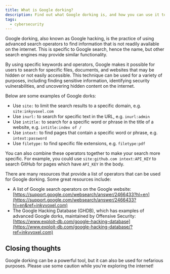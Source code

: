 ```yaml
---
title: What is Google dorking?
description: Find out what Google dorking is, and how you can use it to find hidden content on the internet.
tags:
  - cybersecurity
---
```


Google dorking, also known as Google hacking, is the practice of using advanced search operators to find information that is not readily available on the internet. This is specific to Google search, hence the name, but other search engines may provide similar functionality.

By using specific keywords and operators, Google makes it possible for users to search for specific files, documents, and websites that may be hidden or not easily accessible. This technique can be used for a variety of purposes, including finding sensitive information, identifying security vulnerabilities, and uncovering hidden content on the internet.

Below are some examples of Google dorks:

- Use `site:` to limit the search results to a specific domain, e.g. `site:inkyvoxel.com`
- Use `inurl:` to search for specific text in the URL, e.g. `inurl:admin`
- Use `intitle:` to search for a specific word or phrase in the title of a website, e.g. `intitle:index of /`
- Use `intext:` to find pages that contain a specific word or phrase, e.g. `intext:password`
- Use `filetype:` to find specific file extensions, e.g. `filetype:pdf`

You can also combine these operators together to make your search more specific. For example, you could use `site:github.com intext:API_KEY` to search GitHub for pages which have `API_KEY` in the body.

There are many resources that provide a list of operators that can be used for Google dorking. Some great resources include:

- A list of Google search operators on the Google website: [https://support.google.com/websearch/answer/2466433?hl=en](https://support.google.com/websearch/answer/2466433?hl=en&ref=inkyvoxel.com)
- The Google Hacking Database (GHDB), which has examples of advanced Google dorks, maintained by Offensive Security: [https://www.exploit-db.com/google-hacking-database](https://www.exploit-db.com/google-hacking-database/?ref=inkyvoxel.com)

## Closing thoughts

Google dorking can be a powerful tool, but it can also be used for nefarious purposes. Please use some caution while you're exploring the internet!
